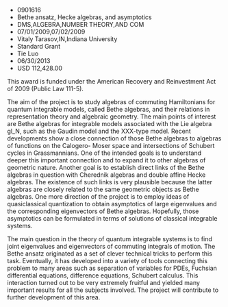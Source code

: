 
* 0901616
* Bethe ansatz, Hecke algebras, and asymptotics
* DMS,ALGEBRA,NUMBER THEORY,AND COM
* 07/01/2009,07/02/2009
* Vitaly Tarasov,IN,Indiana University
* Standard Grant
* Tie Luo
* 06/30/2013
* USD 112,428.00

This award is funded under the American Recovery and Reinvestment Act of 2009
(Public Law 111-5).

The aim of the project is to study algebras of commuting Hamiltonians for
quantum integrable models, called Bethe algebras, and their relations in
representation theory and algebraic geometry. The main points of interest are
Bethe algebras for integrable models associated with the Lie algebra gl_N, such
as the Gaudin model and the XXX-type model. Recent developments show a close
connection of those Bethe algebras to algebras of functions on the Calogero-
Moser space and intersections of Schubert cycles in Grassmannians. One of the
intended goals is to understand deeper this important connection and to expand
it to other algebras of geometric nature. Another goal is to establish direct
links of the Bethe algebras in question with Cherednik algebras and double
affine Hecke algebras. The existence of such links is very plausible because the
latter algebras are closely related to the same geometric objects as Bethe
algebras. One more direction of the project is to employ ideas of quasiclassical
quantization to obtain asymptotics of large eigenvalues and the corresponding
eigenvectors of Bethe algebras. Hopefully, those asymptotics can be formulated
in terms of solutions of classical integrable systems.

The main question in the theory of quantum integrable systems is to find joint
eigenvalues and eigenvectors of commuting integrals of motion. The Bethe ansatz
originated as a set of clever technical tricks to perform this task. Eventually,
it has developed into a variety of tools connecting this problem to many areas
such as separation of variables for PDEs, Fuchsian differential equations,
difference equations, Schubert calculus. This interaction turned out to be very
extremely fruitful and yielded many important results for all the subjects
involved. The project will contribute to further development of this area.
